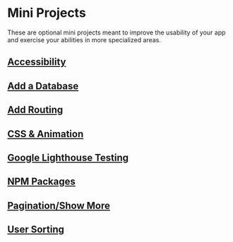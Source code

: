 # Mini Projects
These are optional mini projects meant to improve the usability of your app and exercise your abilities in more specialized areas.

## [Accessibility](./accessibility.md)
## [Add a Database](./add-a-database.md)
## [Add Routing](./add-routing.md)
## [CSS & Animation](./css-animation.md)
## [Google Lighthouse Testing](./lighthouse-test.md)
## [NPM Packages](./npm-packages.md)
## [Pagination/Show More](./pagination-show-more.md)
## [User Sorting](./user-sorting.md)